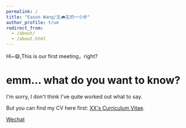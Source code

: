 ```yaml
---
permalink: /
title: "Eason Wang/王🌧️生的一小步"
author_profile: true
redirect_from: 
  - /about/
  - /about.html
---
```


Hi~😄,This is our first meeting，right?

emm... what do you want to know?
======
I'm sorry, I don't think I've quite worked out what to say.

But you can find my CV here first: [XX's Curriculum Vitae](../assets/Curriculum_Vitae.pdf).

 [Wechat](../images/wechat.jpg) 
